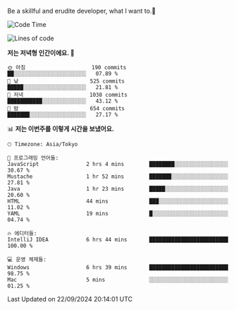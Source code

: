 Be a skillful and erudite developer, what I want to.👶

<!--START_SECTION:waka-->
![Code Time](http://img.shields.io/badge/Code%20Time-1%2C284%20hrs%2055%20mins-blue)

![Lines of code](https://img.shields.io/badge/%EC%A0%80%EB%8A%94%20%EC%97%AC%ED%83%9C%EA%B9%8C%EC%A7%80%20-879.3%20thousand%20%EC%A4%84%EC%9D%98%20%EC%BD%94%EB%93%9C%EB%A5%BC%20%EC%9E%91%EC%84%B1%ED%96%88%EC%96%B4%EC%9A%94.-blue)

**저는 저녁형 인간이에요. 🦉** 

```text
🌞 아침                     190 commits         ██░░░░░░░░░░░░░░░░░░░░░░░   07.89 % 
🌆 낮　                     525 commits         █████░░░░░░░░░░░░░░░░░░░░   21.81 % 
🌃 저녁                     1038 commits        ███████████░░░░░░░░░░░░░░   43.12 % 
🌙 밤　                     654 commits         ███████░░░░░░░░░░░░░░░░░░   27.17 % 
```


📊 **저는 이번주를 이렇게 시간을 보냈어요.** 

```text
🕑︎ Timezone: Asia/Tokyo

💬 프로그래밍 언어들: 
JavaScript               2 hrs 4 mins        ████████░░░░░░░░░░░░░░░░░   30.67 % 
Mustache                 1 hr 52 mins        ███████░░░░░░░░░░░░░░░░░░   27.81 % 
Java                     1 hr 23 mins        █████░░░░░░░░░░░░░░░░░░░░   20.60 % 
HTML                     44 mins             ███░░░░░░░░░░░░░░░░░░░░░░   11.02 % 
YAML                     19 mins             █░░░░░░░░░░░░░░░░░░░░░░░░   04.74 % 

🔥 에디터들: 
IntelliJ IDEA            6 hrs 44 mins       █████████████████████████   100.00 % 

💻 운영 체제들: 
Windows                  6 hrs 39 mins       █████████████████████████   98.75 % 
Mac                      5 mins              ░░░░░░░░░░░░░░░░░░░░░░░░░   01.25 % 
```


 Last Updated on 22/09/2024 20:14:01 UTC
<!--END_SECTION:waka-->
